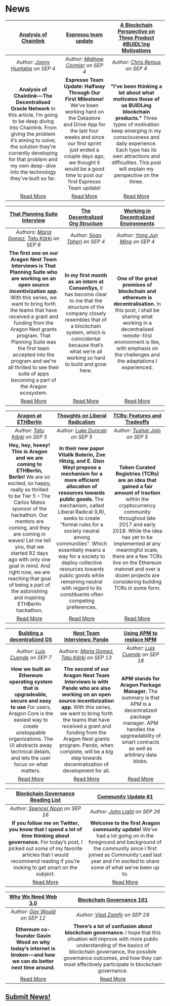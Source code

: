 # News

[**Analysis of Chainlink**]( https://medium.com/@jonnyhuxtable/analysis-of-chainlink-the-decentralised-oracle-network-7c69bee2345f ) | [**Espresso team update**]( https://medium.com/espresso-org/espresso-team-update-halfway-through-our-first-milestone-7ff752f9adb0 ) | [**A Blockchain Perspective on Three Product #BUIDL’ing Motivations**]( https://blog.aragon.one/a-blockchain-perspective-on-three-product-buidling-motivations/ )
|:-----------:|:-----------:|:-----------:|
_Author: [Jonny Huxtable]( https://medium.com/@jonnyhuxtable ) on SEP 4_ | _Author: [Mathew Cormier]( https://medium.com/@mathew.corm ) on SEP 4_ | _Author: [Chris Remus]( https://blog.aragon.one/author/chris/ ) on SEP 4_
**Analysis of Chainlink — The Decentralised Oracle Network** In this article, I’m going to be deep diving into Chainlink. From giving the problem it’s aiming to solve; the solution they’re currently developing for that problem and my own deep-dive into the technology they’ve built so far. | **Espresso Team Update: Halfway Through Our First Milestone!** We’ve been working hard on the Datastore and Drive App for the last four weeks and since our first sprint just ended a couple days ago, we thought it would be a good time to post our first Espresso Team update! | **"I've been thinking a lot about what motivates those of us BUIDLing blockchain products."** Three types of motivation keep emerging in my consciousness and daily experience. Each type has its own attractions and difficulties. This post will explain my perspective on the three.
[Read More](https://medium.com/@jonnyhuxtable/analysis-of-chainlink-the-decentralised-oracle-network-7c69bee2345f) | [Read More](https://medium.com/espresso-org/espresso-team-update-halfway-through-our-first-milestone-7ff752f9adb0) | [Read More](https://blog.aragon.one/a-blockchain-perspective-on-three-product-buidling-motivations/)

[**That Planning Suite Interview**]( https://blog.aragon.org/nest-team-interviews-that-planning-suite/ ) | [**The Decentralized Org Structure**]( https://medium.com/@consensys_uni/the-decentralized-org-structure-376bee0544cf ) | [**Working in Decentralized Environments**]( https://medium.com/@consensys_uni/working-in-decentralised-environments-d155e3634cbf )
|:-----------:|:-----------:|:-----------:|
_Authors: [Maria Gomez]( https://blog.aragon.org/author/maria/ ), [Tatu Kärki]( https://blog.aragon.org/author/tatu/ ) on SEP 6_ | _Author: [Sean Taheri]( https://medium.com/@lkngtn ) on SEP 4_ | _Author: [Yong Jun Ming]( https://medium.com/@yongjunming_12604 ) on SEP 4_
**The first one on our Aragon Nest Team Interviews is That Planning Suite who are working on an open source incentivization app.** With this series, we want to bring forth the teams that have received a grant and funding from the Aragon Nest grants program. That Planning Suite was the first team accepted into the program and we're all thrilled to see their suite of apps becoming a part of the Aragon ecosystem. | **In my first month as an intern at ConsenSys,** it has become clear to me that the structure of the company closely resembles that of a blockchain system, which is coincidental because that’s what we’re all working so hard to build and grow here. | **One of the great promises of blockchain and ethereum is decentralisation.** In this post, I shall be sharing what working in a decentralised remote-first environment is like, with emphasis on the challenges and the adaptations I experienced.
[Read More]( https://blog.aragon.org/nest-team-interviews-that-planning-suite/ ) | [Read More]( https://medium.com/@consensys_uni/the-decentralized-org-structure-376bee0544cf ) | [Read More]( https://medium.com/@consensys_uni/working-in-decentralised-environments-d155e3634cbf )

[**Aragon at ETHBerlin**]( https://blog.aragon.org/aragon-at-ethberlin/ ) | [**Thoughts on Liberal Radicalism**]( https://medium.com/@lkngtn/thoughts-on-liberal-radicalism-2c76eaa397ec ) | [**TCRs: Features and Tradeoffs**]( https://multicoin.capital/2018/09/05/tcrs-features-and-tradeoffs/ )
|:-----------:|:-----------:|:-----------:|
_Author: [Tatu Kärki]( https://blog.aragon.org/author/tatu/ ) on SEP 5_ | _Author: [Luke Duncan]( https://medium.com/@lkngtn ) on SEP 5_ | _Author: [Tushar Jain]( https://multicoin.capital/tushar-jain/ ) on SEP 5_
**Hey, hey, heeey! This is Aragon and we are coming to ETHBerlin, Berlin!** We are so excited, so happy, really so thrilled to be Tier 5 – The Carlos Matos sponsor of the hackathon. Our mentors are coming, and they are coming in waves! Let me tell you, that we started 92 days ago with only one goal in mind. And right now, we are reaching that goal of being a part of the astonishing and inspiring ETHBerlin hackathon. | **In their new paper Vitalik Buterin, Zoe Hitzig, and E. Glen Weyl propose a mechanism for a more efficient allocation of resources towards public goods.** The mechanism, called Liberal Radical (LR), seeks to create “formal rules for a society neutral among communities”. Which essentially means a way for a society to deploy collective resources towards public goods while remaining neutral with regard to its constituents often competing preferences. | **Token Curated Registries (TCRs) are an idea that gained a fair amount of traction** within the cryptocurrency community throughout late 2017 and early 2018. While the idea has yet to be implemented at any meaningful scale, there are a few TCRs live on the Ethereum mainnet and over a dozen projects are considering building TCRs in some form.
[Read More]( https://blog.aragon.org/aragon-at-ethberlin/ ) | [Read More]( https://medium.com/@lkngtn/thoughts-on-liberal-radicalism-2c76eaa397ec ) | [Read More]( https://multicoin.capital/2018/09/05/tcrs-features-and-tradeoffs/ )

[**Building a decentralized OS**]( https://blog.aragon.org/building-a-decentralized-os/ ) | [**Nest Team Interviews: Pando**]( https://blog.aragon.org/nest-team-interviews-pando/ ) | [**Using APM to replace NPM**]( https://blog.aragon.one/using-apm-to-replace-npm-and-other-centralized-package-managers/ )
|:-----------:|:-----------:|:-----------:|
_Author: [Luis Cuende]( https://blog.aragon.org/author/luis/ ) on SEP 7_ | _Authors: [Maria Gomez]( https://blog.aragon.org/author/maria/ ), [Tatu Kärki]( https://blog.aragon.org/author/tatu/ ) on SEP 13_ | _Author: [Luis Cuende]( https://blog.aragon.org/author/luis/ ) on SEP 18_
**How we built an Ethereum operating system that is upgradeable, secure and easy to use** For users, Aragon Core is the easiest way to create unstoppable organizations. The UI abstracts away technical details, and lets the user focus on what matters. | **The second of our Aragon Nest Team Interviews is with Pando who are also working on an open source incentivization app.** With this series, we want to bring forth the teams that have received a grant and funding from the Aragon Nest grants program. Pando, when complete, will be a big step towards decentralization of development for all. | **APM stands for Aragon Package Manager.** The summary is that APM is a decentralized package manager. APM handles the upgreadability of smart contracts as well as arbitrary data blobs.
 [Read More]( https://blog.aragon.org/building-a-decentralized-os/ ) | [Read More]( https://blog.aragon.org/nest-team-interviews-pando/ ) | [Read More]( https://blog.aragon.one/using-apm-to-replace-npm-and-other-centralized-package-managers/ )

[**Blockchain Governance Reading List**]( https://medium.com/provably-neutral/blockchain-governance-710abb823d60 ) | [**Community Update #1**]( https://blog.aragon.org/aragon-community-update-1/ )
|:-----------:|:-----------:|
_Author: [Spencer Noon]( https://medium.com/@spencernoon ) on SEP 16_ | _Author: [John Light]( https://blog.aragon.org/author/light/ ) on SEP 26_ 
**If you follow me on Twitter, you know that I spend a lot of time thinking about governance.** For today’s post, I picked out some of my favorite articles that I would recommend reading if you’re looking to get smart on the subject. | **Welcome to the first Aragon community update!** We’ve had a lot going on in the foreground and background of the community since I first joined as Community Lead last year and I’m excited to share some of what we’ve been up to.
[Read More]( https://medium.com/provably-neutral/blockchain-governance-710abb823d60 ) | [Read More]( https://blog.aragon.org/aragon-community-update-1/ )
 
[**Why We Need Web 3.0**]( https://medium.com/@gavofyork/why-we-need-web-3-0-5da4f2bf95ab ) | [**Blockchain Governance 101**]( https://medium.com/@Vlad_Zamfir/blockchain-governance-101-eea5201d7992 )
|:-----------:|:-----------:|
_Author: [Gav Would]( https://medium.com/@gavofyork ) on SEP 12_ | _Author: [Vlad Zamfir]( https://medium.com/@Vlad_Zamfir ) on SEP 29_ 
**Ethereum co-founder Gavin Wood on why today’s internet is broken — and how we can do better next time around.** | **There’s a lot of confusion about blockchain governance.** I hope that this situation will improve with more public understanding of the basics of blockchain governance, the possible governance outcomes, and how they can most effectively participate in blockchain governance.
[Read More]( https://medium.com/@gavofyork/why-we-need-web-3-0-5da4f2bf95ab ) | [Read More]( https://medium.com/@Vlad_Zamfir/blockchain-governance-101-eea5201d7992 )


## [Submit News!]( https://monthly.aragon.one/guides/guide_for_submitting_news/ )

